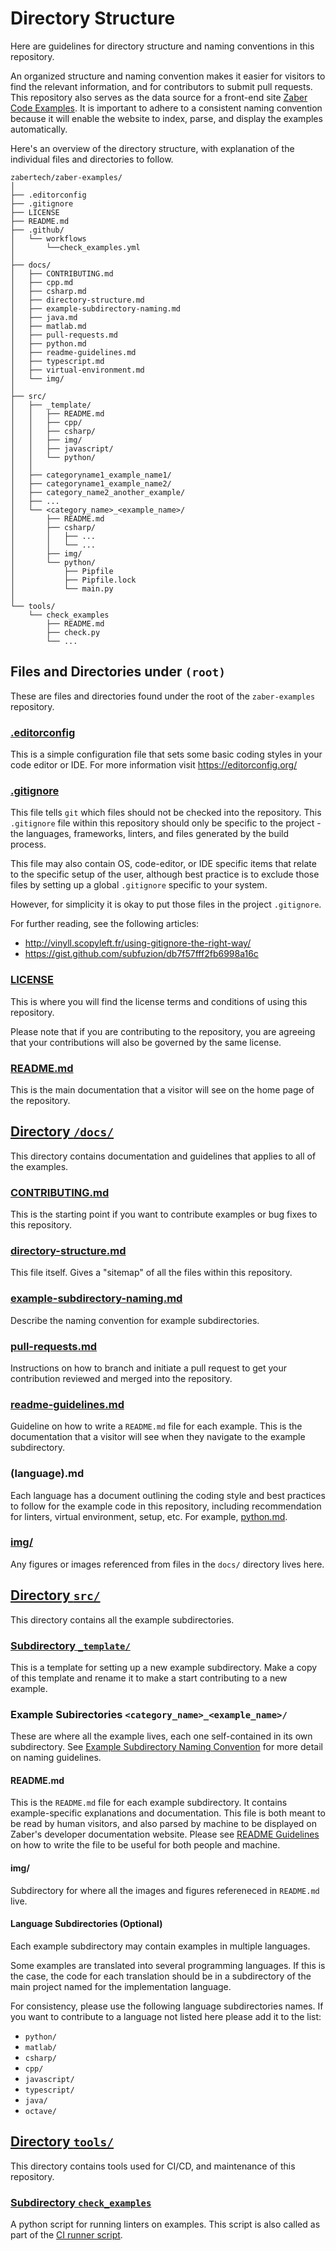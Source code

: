 # Directory Structure

Here are guidelines for directory structure and naming conventions in this repository.

An organized structure and naming convention makes it easier for visitors
to find the relevant information, and for contributors to submit pull requests.
This repository also serves as the data source for a front-end site
[Zaber Code Examples](https://software.zaber.com/examples).
It is important to adhere to a consistent naming convention because it will
enable the website to index, parse, and display the examples automatically.

Here's an overview of the directory structure, with explanation of the individual
files and directories to follow.

    zabertech/zaber-examples/
    │
    ├── .editorconfig
    ├── .gitignore
    ├── LICENSE
    ├── README.md
    ├── .github/
    │   └── workflows
    │       └──check_examples.yml
    │   
    ├── docs/
    │   ├── CONTRIBUTING.md
    │   ├── cpp.md
    │   ├── csharp.md
    │   ├── directory-structure.md
    │   ├── example-subdirectory-naming.md
    │   ├── java.md
    │   ├── matlab.md
    │   ├── pull-requests.md
    │   ├── python.md
    │   ├── readme-guidelines.md
    │   ├── typescript.md
    │   ├── virtual-environment.md
    │   └── img/
    │
    ├── src/
    │   ├── _template/
    │   │   ├── README.md
    │   │   ├── cpp/
    │   │   ├── csharp/
    │   │   ├── img/
    │   │   ├── javascript/
    │   │   └── python/
    │   │
    │   ├── categoryname1_example_name1/
    │   ├── categoryname1_example_name2/
    │   ├── category_name2_another_example/
    │   ├── ...
    │   └── <category_name>_<example_name>/
    │       ├── README.md
    │       ├── csharp/
    │       │   ├── ...
    │       │   └── ...
    │       ├── img/
    │       └── python/
    │           ├── Pipfile
    │           ├── Pipfile.lock
    │           └── main.py
    │
    └── tools/
        └── check_examples
            ├── README.md
            ├── check.py
            └── ...

## Files and Directories under `(root)`

These are files and directories found under the root of the `zaber-examples` repository.

### [.editorconfig](../.editorconfig)

This is a simple configuration file that sets some basic coding styles in your code editor or IDE.
For more information visit https://editorconfig.org/

### [.gitignore](../.gitignore)

This file tells `git` which files should not be checked into the repository.
This `.gitignore` file within this repository should only be specific to the project -
the languages, frameworks, linters, and files generated by the build process.

This file may also contain OS, code-editor, or IDE specific items that relate to the specific
setup of the user, although best practice is to exclude those files
by setting up a global `.gitignore` specific to your system.

However, for simplicity it is okay to put those files in the project `.gitignore`.

For further reading, see the following articles:

- http://vinyll.scopyleft.fr/using-gitignore-the-right-way/
- https://gist.github.com/subfuzion/db7f57fff2fb6998a16c

### [LICENSE](../LICENSE)

This is where you will find the license terms and conditions of using this repository.

Please note that if you are contributing to the repository,
you are agreeing that your contributions will also be governed by the same license.

### [README.md](../README.md)

This is the main documentation that a visitor will see on the home page of the repository.

## [Directory `/docs/`](../docs/)

This directory contains documentation and guidelines that applies to all of the examples.

### [CONTRIBUTING.md](CONTRIBUTING.md)

This is the starting point if you want to contribute examples or bug fixes to this repository.

### [directory-structure.md](directory-structure.md)

This file itself.  Gives a "sitemap" of all the files within this repository.

### [example-subdirectory-naming.md](example-subdirectory-naming.md)

Describe the naming convention for example subdirectories.

### [pull-requests.md](pull-requests.md)

Instructions on how to branch and initiate a pull request to get your contribution reviewed
and merged into the repository.

### [readme-guidelines.md](readme-guidelines.md)

Guideline on how to write a `README.md` file for each example.
This is the documentation that a visitor will see when they navigate to the example subdirectory.

### (language).md

Each language has a document outlining the coding style and best practices to follow
for the example code in this repository, including recommendation for linters,
virtual environment, setup, etc.  For example, [python.md](python.md).

### [img/](/img)

Any figures or images referenced from files in the `docs/` directory lives here.

## [Directory `src/`](../src/)

This directory contains all the example subdirectories.

### [Subdirectory `_template/`](../src/_template/)

This is a template for setting up a new example subdirectory.  Make a copy of this template and
rename it to make a start contributing to a new example.

### Example Subirectories `<category_name>_<example_name>/`

These are where all the example lives, each one self-contained in its own subdirectory.
See [Example Subdirectory Naming Convention](example-subdirectory-naming.md) for more detail
on naming guidelines.

#### README.md

This is the `README.md` file for each example subdirectory.  It contains example-specific
explanations and documentation.  This file is both meant to be read by human visitors, and also
parsed by machine to be displayed on Zaber's developer documentation website.
Please see [README Guidelines](readme-guidelines.md) on how to write the file to be useful for
both people and machine.

#### img/

Subdirectory for where all the images and figures refereneced in `README.md` live.

#### Language Subdirectories (Optional)

Each example subdirectory may contain examples in multiple languages.

Some examples are translated into several programming languages.
If this is the case, the code for each translation should be in a subdirectory of the main project
named for the implementation language.

For consistency, please use the following language subdirectories names.
If you want to contribute to a language not listed here please add it to the list:

- `python/`
- `matlab/`
- `csharp/`
- `cpp/`
- `javascript/`
- `typescript/`
- `java/`
- `octave/`

## [Directory `tools/`](../tools/)

This directory contains tools used for CI/CD, and maintenance of this repository.

### [Subdirectory `check_examples`](../tools/check_examples/)

A python script for running linters on examples.
This script is also called as part of the [CI runner script](../.github/workflows/check_examples.yml).

